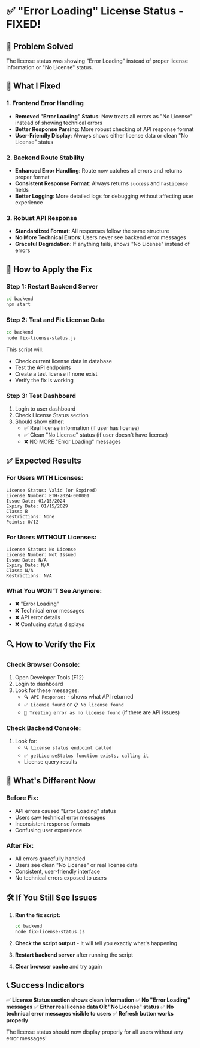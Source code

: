 # ✅ "Error Loading" License Status - FIXED!

## 🚨 Problem Solved
The license status was showing "Error Loading" instead of proper license information or "No License" status.

## 🔧 What I Fixed

### 1. **Frontend Error Handling**
- **Removed "Error Loading" Status**: Now treats all errors as "No License" instead of showing technical errors
- **Better Response Parsing**: More robust checking of API response format
- **User-Friendly Display**: Always shows either license data or clean "No License" status

### 2. **Backend Route Stability**
- **Enhanced Error Handling**: Route now catches all errors and returns proper format
- **Consistent Response Format**: Always returns `success` and `hasLicense` fields
- **Better Logging**: More detailed logs for debugging without affecting user experience

### 3. **Robust API Response**
- **Standardized Format**: All responses follow the same structure
- **No More Technical Errors**: Users never see backend error messages
- **Graceful Degradation**: If anything fails, shows "No License" instead of errors

## 🚀 How to Apply the Fix

### Step 1: Restart Backend Server
```bash
cd backend
npm start
```

### Step 2: Test and Fix License Data
```bash
cd backend
node fix-license-status.js
```

This script will:
- Check current license data in database
- Test the API endpoints
- Create a test license if none exist
- Verify the fix is working

### Step 3: Test Dashboard
1. Login to user dashboard
2. Check License Status section
3. Should show either:
   - ✅ Real license information (if user has license)
   - ✅ Clean "No License" status (if user doesn't have license)
   - ❌ NO MORE "Error Loading" messages

## ✅ Expected Results

### For Users WITH Licenses:
```
License Status: Valid (or Expired)
License Number: ETH-2024-000001
Issue Date: 01/15/2024
Expiry Date: 01/15/2029
Class: B
Restrictions: None
Points: 0/12
```

### For Users WITHOUT Licenses:
```
License Status: No License
License Number: Not Issued
Issue Date: N/A
Expiry Date: N/A
Class: N/A
Restrictions: N/A
```

### What You WON'T See Anymore:
- ❌ "Error Loading"
- ❌ Technical error messages
- ❌ API error details
- ❌ Confusing status displays

## 🔍 How to Verify the Fix

### Check Browser Console:
1. Open Developer Tools (F12)
2. Login to dashboard
3. Look for these messages:
   - `🔍 API Response:` - shows what API returned
   - `✅ License found` or `📋 No license found`
   - `🔄 Treating error as no license found` (if there are API issues)

### Check Backend Console:
1. Look for:
   - `🔍 License status endpoint called`
   - `✅ getLicenseStatus function exists, calling it`
   - License query results

## 🎯 What's Different Now

### Before Fix:
- API errors caused "Error Loading" status
- Users saw technical error messages
- Inconsistent response formats
- Confusing user experience

### After Fix:
- All errors gracefully handled
- Users see clean "No License" or real license data
- Consistent, user-friendly interface
- No technical errors exposed to users

## 🛠️ If You Still See Issues

1. **Run the fix script:**
   ```bash
   cd backend
   node fix-license-status.js
   ```

2. **Check the script output** - it will tell you exactly what's happening

3. **Restart backend server** after running the script

4. **Clear browser cache** and try again

## 📞 Success Indicators

✅ **License Status section shows clean information**
✅ **No "Error Loading" messages**
✅ **Either real license data OR "No License" status**
✅ **No technical error messages visible to users**
✅ **Refresh button works properly**

The license status should now display properly for all users without any error messages!
